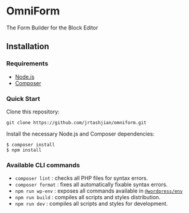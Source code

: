 # OmniForm

The Form Builder for the Block Editor

## Installation

### Requirements

- [Node.js](https://nodejs.org)
- [Composer](https://getcomposer.org)

### Quick Start

Clone this repository:

```
git clone https://github.com/jrtashjian/omniform.git
```

Install the necessary Node.js and Composer dependencies:

```
$ composer install
$ npm install
```

### Available CLI commands

- `composer lint` : checks all PHP files for syntax errors.
- `composer format` : fixes all automatically fixable syntax errors.
- `npm run wp-env` : exposes all commands available in [`@wordpress/env`](https://github.com/WordPress/gutenberg/tree/wp/6.0/packages/env)
- `npm run build` : compiles all scripts and styles distribution.
- `npm run dev` : compiles all scripts and styles for development.
